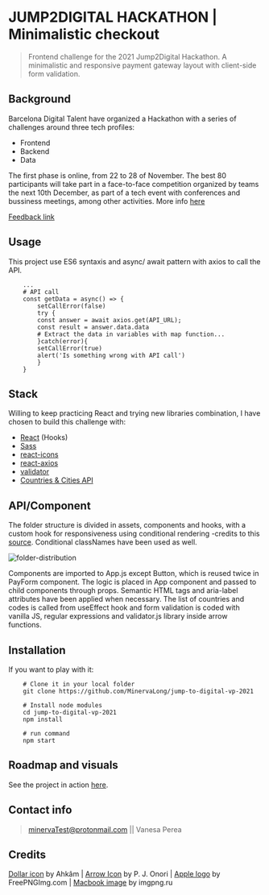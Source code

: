 # JUMP2DIGITAL HACKATHON | Minimalistic checkout

> Frontend challenge for the 2021 Jump2Digital Hackathon. A minimalistic and responsive payment gateway layout with client-side form validation.
## Background

Barcelona Digital Talent have organized a Hackathon with a series of challenges around three tech profiles:

* Frontend
* Backend
* Data

The first phase is online, from 22 to 28 of November. The best 80 participants will take part in a face-to-face competition organized by teams the next 10th December, as part of a tech event with conferences and bussiness meetings, among other activities. More info [here](https://barcelonadigitaltalent.com/jump2digital/)

 [Feedback link](https://nuwe.io/report/61a3a61464d502001f57bff3)

## Usage

This project use ES6 syntaxis and async/ await pattern with axios to call the API.

```shell
    ...
    # API call
    const getData = async() => {
        setCallError(false)
        try {
        const answer = await axios.get(API_URL);
        const result = answer.data.data
        # Extract the data in variables with map function...
        }catch(error){
        setCallError(true)
        alert('Is something wrong with API call')
        }
    }   
```   

## Stack 

Willing to keep practicing React and trying new libraries combination, I have chosen to build this challenge with:

* [React](https://reactjs.org/) (Hooks)
* [Sass](https://sass-lang.com/)
* [react-icons](https://react-icons.github.io/react-icons/)
* [react-axios](https://www.npmjs.com/package/react-axios)
* [validator](https://github.com/validatorjs/validator.js)
* [Countries & Cities API](shorturl.at/iqM07)

## API/Component

The folder structure is divided in assets, components and hooks, with a custom hook for responsiveness using conditional rendering -credits to this [source](https://blog.logrocket.com/developing-responsive-layouts-with-react-hooks/). Conditional classNames have been used as well.

![folder-distribution](https://user-images.githubusercontent.com/54006453/143768852-0b88307f-b37b-4749-ae5c-4111d89d0388.png)

Components are imported to App.js except Button, which is reused twice in PayForm component. 
The logic is placed in App component and passed to child components through props. Semantic HTML tags and aria-label attributes have been applied when necessary.
The list of countries and codes is called from useEffect hook and form validation is coded with vanilla JS, regular expressions and validator.js library inside arrow functions.

## Installation

If you want to play with it:

```shell
    # Clone it in your local folder
    git clone https://github.com/MinervaLong/jump-to-digital-vp-2021

    # Install node modules
    cd jump-to-digital-vp-2021
    npm install
```

```shell
    # run command
    npm start
```
## Roadmap and visuals

See the project in action [here](https://minervalong.github.io/jump-to-digital-vp-2021/).

## Contact info

> minervaTest@protonmail.com || Vanesa Perea

## Credits

[Dollar icon](https://www.freeiconspng.com/img/3541) by Ahkâm | 
[Arrow Icon](https://www.iconspedia.com/icon/arrow-left-vector-icon-44399.html) by P. J. Onori | 
[Apple logo](https://www.freepngimg.com/icon/58796-logo-information-apple-icon-free-hd-image) by FreePNGImg.com |
[Macbook image](https://imgpng.ru/download/48852) by imgpng.ru
